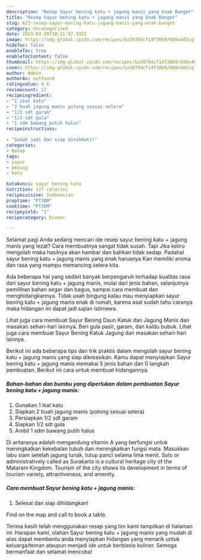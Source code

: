 ```yaml
---
description: "Resep Sayur bening katu + jagung manis yang Enak Banget"
title: "Resep Sayur bening katu + jagung manis yang Enak Banget"
slug: 623-resep-sayur-bening-katu-jagung-manis-yang-enak-banget
category: Uncategorized
date: 2023-03-20T10:11:07.935Z
image: https://img-global.cpcdn.com/recipes/ba3078dcf14f38b9/680x482cq70/sayur-bening-katu-jagung-manis-foto-resep-utama.jpg
hideToc: false
enableToc: true
enableTocContent: false
thumbnail: https://img-global.cpcdn.com/recipes/ba3078dcf14f38b9/680x482cq70/sayur-bening-katu-jagung-manis-foto-resep-utama.jpg
cover: https://img-global.cpcdn.com/recipes/ba3078dcf14f38b9/680x482cq70/sayur-bening-katu-jagung-manis-foto-resep-utama.jpg
author: Admin
authorAv: notfound
ratingvalue: 4.6
reviewcount: 17
recipeingredient:
- "1 ikat katu"
- "2 buah jagung manis potong sesuai selera"
- "1/2 sdt garam"
- "1/2 sdt gula"
- "1 sdm bawang putih halus"
recipeinstructions:

- "Sudah jadi dan siap dinikmati!"
categories:
- Resep
tags:
- sayur
- bening
- katu

katakunci: sayur bening katu 
nutrition: 117 calories
recipecuisine: Indonesian
preptime: "PT30M"
cooktime: "PT35M"
recipeyield: "1"
recipecategory: Dinner

---
```



Selamat pagi Anda sedang mencari ide resep sayur bening katu + jagung manis yang lezat? Cara membuatnya sangat tidak susah. Tapi Jika keliru mengolah maka hasilnya akan hambar dan bahkan tidak sedap. Padahal sayur bening katu + jagung manis yang enak harusnya Kan memiliki aroma dan rasa yang mampu memancing selera kita.


Ada beberapa hal yang sedikit banyak berpengaruh terhadap kualitas rasa dari sayur bening katu + jagung manis, mulai dari jenis bahan, selanjutnya pemilihan bahan segar dan bagus, sampai cara membuat dan menghidangkannya. Tidak usah bingung kalau mau menyiapkan sayur bening katu + jagung manis enak di rumah, karena asal sudah tahu caranya maka hidangan ini dapat jadi sajian istimewa.

Lihat juga cara membuat Sayur Bening Daun Katuk dan Jagung Manis dan masakan sehari-hari lainnya. Beri gula pasir, garam, dan kaldu bubuk. Lihat juga cara membuat Sayur Bening Katuk Jagung dan masakan sehari-hari lainnya.


Berikut ini ada beberapa tips dan trik praktis dalam mengolah sayur bening katu + jagung manis yang siap dikreasikan. Kamu dapat menyiapkan Sayur bening katu + jagung manis memakai 5 jenis bahan dan 0 langkah pembuatan. Berikut ini cara untuk membuat hidangannya.

<!--inarticleads1-->

##### Bahan-bahan dan bumbu yang diperlukan dalam pembuatan Sayur bening katu + jagung manis:

1. Gunakan 1 ikat katu
1. Siapkan 2 buah jagung manis (potong sesuai selera)
1. Persiapkan 1/2 sdt garam
1. Siapkan 1/2 sdt gula
1. Ambil 1 sdm bawang putih halus


Di antaranya adalah mengandung vitamin A yang berfungsi untuk meningkatkan kekebalan tubuh dan meningkatkan fungsi mata. Masukkan labu siam setelah jagung lunak, tutup panci selama lima menit. Solo or administratively called as Surakarta is a cultural heritage city of the Mataram Kingdom. Tourism of the city shows its development in terms of tourism variety, attractiveness, and amenity. 

<!--inarticleads2-->

##### Cara membuat Sayur bening katu + jagung manis:


1. Selesai dan siap dihidangkan!

Find on the map and call to book a table. 

Terima kasih telah menggunakan resep yang tim kami tampilkan di halaman ini. Harapan kami, olahan Sayur bening katu + jagung manis yang mudah di atas dapat membantu anda menyiapkan hidangan yang menarik untuk keluarga/teman ataupun menjadi ide untuk berbisnis kuliner. Semoga bermanfaat dan selamat mencoba!
